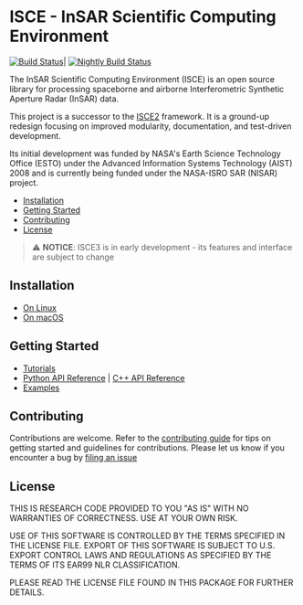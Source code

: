 ISCE - InSAR Scientific Computing Environment
=============================================

[![Build Status](
https://nisar-adt-ci.jpl.nasa.gov/buildStatus/icon?job=isce-develop)](
https://nisar-adt-ci.jpl.nasa.gov/job/isce-develop/)|
[![Nightly Build Status](
https://nisar-adt-ci.jpl.nasa.gov/buildStatus/icon?job=isce-develop-nightly-build)](
https://nisar-adt-ci.jpl.nasa.gov/job/isce-develop-nightly-build/)

The InSAR Scientific Computing Environment (ISCE) is an open source library for
processing spaceborne and airborne Interferometric Synthetic Aperture Radar
(InSAR) data.

This project is a successor to the [ISCE2](https://github.com/isce-framework/isce2)
framework. It is a ground-up redesign focusing on improved modularity,
documentation, and test-driven development.

Its initial development was funded by NASA's Earth Science Technology Office
(ESTO) under the Advanced Information Systems Technology (AIST) 2008 and is
currently being funded under the NASA-ISRO SAR (NISAR) project.

- [Installation](#installation)
- [Getting Started](#getting-started)
- [Contributing](#contributing)
- [License](#license)

> :warning: **NOTICE**: ISCE3 is in early development - its
features and interface are subject to change

## Installation

- [On Linux](https://isce-framework.github.io/isce3/install_linux.html)
- [On macOS](https://isce-framework.github.io/isce3/install_osx.html)

## Getting Started

 - [Tutorials](
https://isce-framework.github.io/isce3/tutorial_tutorial.html)
 - [Python API Reference](
https://isce-framework.github.io/isce3/sphinx/html/index.html)
 | [C++ API Reference](
https://isce-framework.github.io/isce3/annotated.html)
 - [Examples](https://github.com/isce-framework/isce3/tree/develop/share)

## Contributing

Contributions are welcome. Refer to the [contributing guide](CONTRIBUTING.md)
for tips on getting started and guidelines for contributions. Please let us know
if you encounter a bug by
[filing an issue](https://github.com/isce-framework/isce3/issues)

## License

THIS IS RESEARCH CODE PROVIDED TO YOU "AS IS" WITH NO WARRANTIES OF CORRECTNESS.
USE AT YOUR OWN RISK.

USE OF THIS SOFTWARE IS CONTROLLED BY THE TERMS SPECIFIED IN THE LICENSE FILE.
EXPORT OF THIS SOFTWARE IS SUBJECT TO U.S. EXPORT CONTROL LAWS AND REGULATIONS
AS SPECIFIED BY THE TERMS OF ITS EAR99 NLR CLASSIFICATION.

PLEASE READ THE LICENSE FILE FOUND IN THIS PACKAGE FOR FURTHER DETAILS.

